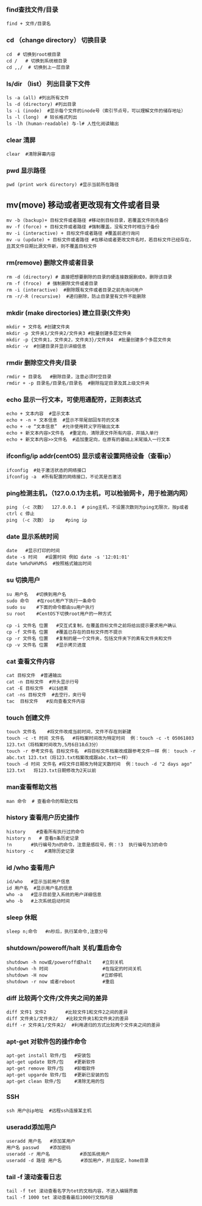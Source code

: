 ### find查找文件/目录

```
find + 文件/目录名
```

### cd （change directory） 切换目录

```
cd  # 切换到root根目录
cd /   # 切换到系统根目录
cd ,,/  # 切换到上一层目录
```

### ls/dir  （list） 列出目录下文件

``` 
ls -a (all) #列出所有文件
ls -d (directory) #列出目录
ls -i (inode)  #显示每个文件的inode号（索引节点号，可以理解文件的储存地址）
ls -l (long)  # 较长格式列出
ls -lh (human-readable) 与-l# 人性化阅读输出
```

### clear 清屏

```
clear  #清除屏幕内容
```

### pwd 显示路径

```
pwd (print work directory) #显示当前所在路径
```

## mv(move) 移动或者更改现有文件或者目录

```
mv -b (backup)+ 目标文件或者路径 #移动到目标目录，若覆盖文件则先备份
mv -f (force) + 目标文件或者路径 #强制覆盖，没有文件时相当于备份
mv -i (interactive) + 目标文件或者路径 #覆盖前进行询问
mv -u (update) + 目标文件或者路径 #在移动或者更改文件名时，若目标文件已经存在，且其文件日期比源文件新，则不覆盖目标文件
```

### rm(remove) 删除文件或者目录

```
rm -d (directory) # 直接把想要删除的目录的硬连接数据删成0，删除该目录
rm -f (froce)  # 强制删除文件或者目录
rm -i (interactive)  #删除既有文件或者目录之前先询问用户
rm -r/-R (recursive)  #递归删除，防止目录里有文件不能删除
```

### mkdir (make directories)  建立目录(文件夹)

```
mkdir + 文件名 #创建文件夹
mkdir -p 文件夹1/文件夹2/文件夹3 #批量创建多层文件夹
mkdir -p {文件夹1，文件夹2，文件夹3}/文件夹4  #批量创建多个多层文件夹
mkdir -v  #创建目录并显示详细信息
```

### rmdir 删除空文件夹/目录

```
rmdir + 目录名   #删除目录，注意必须时空目录
rmdir + -p 目录名/目录名/目录名  #删除指定目录及其上级文件夹

```

###  echo 显示一行文本，可使用通配符，正则表达式

```
echo + 文本内容  #显示文本
echo + -n + 文本信息  #显示不带尾部回车符的文本
echo + -e “文本信息”  #允许使用转义字符输出文本
echo + 新文本内容>文件名  #重定向，清除源文件所有内容，并插入单行
echo + 新文本内容>>文件名  #追加重定向，在原有的基础上末尾插入一行文本
```

### ifconfig/ip addr(centOS) 显示或者设置网络设备（查看ip）

```
ifconfig  #处于激活状态的网络接口
ifconfig -a  #所有配置的网络接口，不论其是否激活
```

### ping检测主机，（127.0.0.1为主机，可以检验网卡，用于检测内网）

```
ping （-c 次数）  127.0.0.1  # ping主机，不设置次数则为ping无限次，按p或者ctrl c 停止
ping （-c 次数） ip    #ping ip
```

### date 显示系统时间

```
date   #显示打印的时间
date -s 时间   #设置时间 例如 date -s '12:01:01'
date %m%d%H%M%S  #按照格式输出时间
```

### su 切换用户

```
su 用户名   #切换到用户名
sudo 命令   #在root用户下执行一条命令
sudo su    #下面的命令都由su用户执行
su root    #CentOS下切换root用户的一种方式
```



```
cp -i 文件名 位置   #交互式复制，在覆盖目标文件之前将给出提示要求用户确认
cp -f 文件名 位置   #覆盖已存在的目标文件而不提示
cp -r 文件名 位置   #复制的是一个文件夹，包括文件夹下的素有文件夹和文件
cp -v 文件名 位置   #显示拷贝进度
```

###  cat 查看文件内容

```
cat 目标文件  #普通输出
cat -n 目标文件  #开头显示行号
cat -E 目标文件  #以$结束
cat -ns 目标文件  #去空行，夹行号
tac  目标文件   #反向查看文件内容
```

### touch 创建文件

```
touch 文件名    #将文件改成当前时间，文件不存在则新建
touch -c -t 时间 文件名   #将档案时间改为特定时间  例：touch -c -t 05061803 123.txt（将档案时间改为,5月6日18点3分）
touch -r 参考文件名 目标文件名  #将目标文件档案改成跟参考文件一样 例： touch -r abc.txt 123.txt（将123.txt档案改成跟abc.txt一样）
touch -d 时间 文件名 #将文件日期改为特定天数时间  例：touch -d "2 days ago" 123.txt   将123.txt日期修改为2天以前 

```

### man查看帮助文档

```
man 命令  # 查看命令的帮助文档
```

### history 查看用户历史操作

```
history    #查看所有执行过的命令
history n   # 查看n条历史记录
!n       #执行编号为n的命令，注意是感叹号，例：!3  执行编号为3的命令
history -c    #清除历史记录
```

### id /who 查看用户

```
id/who   #显示当前用户信息
id 用户名  #显示用户名的信息
who -a   #显示目前登入系统的用户详细信息
who -b   #上次系统启动时间
```

### sleep 休眠

```
sleep n;命令   #n秒后，执行某命令,注意分号
```

### shutdown/poweroff/halt 关机/重启命令

```
shutdown -h now或/poweroff或halt    #立刻关机
shutdown -h 时间                    #在指定的时间关机
shutdown -H now                    #立即停机
shutdown -r now 或者reboot          #重启
```

### diff 比较两个文件/文件夹之间的差异

```
diff 文件1 文件2       #比较文件1和文件2之间的差异
diff 文件夹1/文件夹2/   #比较文件夹1和文件夹2的差异
diff -r 文件夹1/文件夹2/  #利用递归的方式比较两个文件夹之间的差异
```

### apt-get 对软件包的操作命令

```
apt-get install 软件/包   #安装包
apt-get update 软件/包    #更新软件
apt-get remove 软件/包    #卸载软件
apt-get upgarde 软件/包   #更新已安装的包
apt-get clean 软件/包     #清除无用的包
```

### SSH

```
ssh 用户@ip地址  #远程ssh连接某主机 
```

### useradd添加用户

```
useradd 用户名   #添加某用户
用户名 passwd    #添加密码
useradd -r 用户名           #添加系统用户
useradd -d 路径 用户名       #添加用户，并且指定，home目录 
```

### tail -f 滚动查看日志

```
tail -f tet 滚动查看名字为tet的文档内容，不进入编辑界面
tail -f 1000 tet 滚动查看最后1000行文档内容
```

